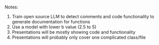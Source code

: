 Notes:
1. Train open source LLM to detect comments and code functionality to generate documentation for functions
2. Use a model with lower b value (2.5 to 5)
3. Presentations will be mostly showing code and functionality
4. Presentations will probably only cover one complicated class/file
